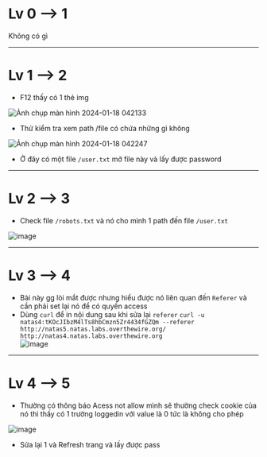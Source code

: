 # Lv 0 --> 1
Không có gì


---

# Lv 1 --> 2

- F12 thấy có 1 thẻ img 

![Ảnh chụp màn hình 2024-01-18 042133](https://github.com/vanniichan/Natas_Wup/assets/112863484/3e81c8e1-5375-46e1-af31-758a4ddfd723)

- Thử kiểm tra xem path /file có chứa những gì không 

![Ảnh chụp màn hình 2024-01-18 042247](https://github.com/vanniichan/Natas_Wup/assets/112863484/12fe78bc-3bb4-41b8-b4f4-3a48e8311860)

- Ở đây có một file `/user.txt` mở file này và lấy được password



---
# Lv 2 --> 3
- Check file `/robots.txt` và nó cho mình 1 path đến file `/user.txt`
  
![image](https://github.com/vanniichan/Natas_Wup/assets/112863484/ecab6b5c-7548-431d-baa1-f4f8429d37b4)

---
# Lv 3 --> 4
- Bài này gg lòi mắt được nhưng hiểu được nó liên quan đến `Referer` và cần phải set lại nó để có quyền access
- Dùng `curl` để in nội dung sau khi sửa lại `referer` ```curl -u natas4:tKOcJIbzM4lTs8hbCmzn5Zr4434fGZQm --referer http://natas5.natas.labs.overthewire.org/ http://natas4.natas.labs.overthewire.org```  
![image](https://github.com/vanniichan/Natas_Wup/assets/112863484/ec74ae8f-71ba-4bc9-8d04-e75569b936e6)

---
# Lv 4 --> 5
- Thường có thông báo Acess not allow mình sẽ thường check cookie của nó thì thấy có 1 trường loggedin với value là 0 tức là không cho phép

![image](https://github.com/vanniichan/Natas_Wup/assets/112863484/e52026fa-fa91-41c4-97fc-98d84a428d7c)

- Sửa lại 1 và Refresh trang và lấy được pass


